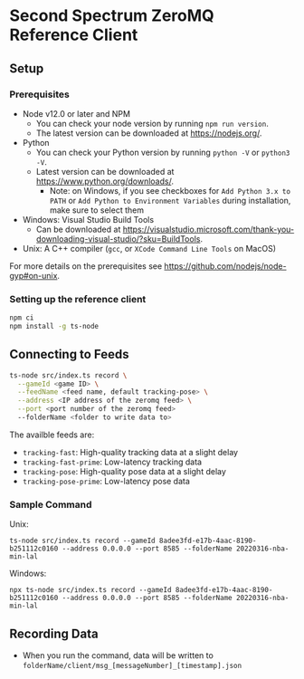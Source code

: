 # Second Spectrum ZeroMQ Reference Client

## Setup

### Prerequisites

* Node v12.0 or later and NPM
  * You can check your node version by running `npm run version`.
  * The latest version can be downloaded at https://nodejs.org/.
* Python
  * You can check your Python version by running `python -V` or `python3 -V`.
  * Latest version can be downloaded at https://www.python.org/downloads/.
    * Note: on Windows, if you see checkboxes for `Add Python 3.x to PATH` or `Add Python to Environment Variables` during installation, make sure to select them
* Windows: Visual Studio Build Tools
  * Can be downloaded at https://visualstudio.microsoft.com/thank-you-downloading-visual-studio/?sku=BuildTools.
* Unix: A C++ compiler (`gcc`, or `XCode Command Line Tools` on MacOS)

For more details on the prerequisites see https://github.com/nodejs/node-gyp#on-unix.

### Setting up the reference client

```bash
npm ci
npm install -g ts-node
```

## Connecting to Feeds

```bash
ts-node src/index.ts record \
  --gameId <game ID> \
  --feedName <feed name, default tracking-pose> \
  --address <IP address of the zeromq feed> \
  --port <port number of the zeromq feed>
  --folderName <folder to write data to>
```

The availble feeds are:
* `tracking-fast`: High-quality tracking data at a slight delay
* `tracking-fast-prime`: Low-latency tracking data
* `tracking-pose`: High-quality pose data at a slight delay
* `tracking-pose-prime`: Low-latency pose data

### Sample Command

Unix:
```
ts-node src/index.ts record --gameId 8adee3fd-e17b-4aac-8190-b251112c0160 --address 0.0.0.0 --port 8585 --folderName 20220316-nba-min-lal
```

Windows:
```
npx ts-node src/index.ts record --gameId 8adee3fd-e17b-4aac-8190-b251112c0160 --address 0.0.0.0 --port 8585 --folderName 20220316-nba-min-lal
```

## Recording Data
* When you run the command, data will be written to `folderName/client/msg_[messageNumber]_[timestamp].json`
